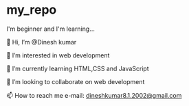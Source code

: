 # my_repo
I'm beginner and I'm learning...

👋 Hi, I’m @Dinesh kumar

👀 I’m interested in web development

🌱 I’m currently learning HTML,CSS and JavaScript

💞️ I’m looking to collaborate on web development

📫 How to reach me e-mail: dineshkumar8.1.2002@gmail.com
